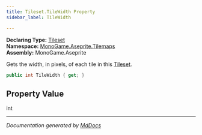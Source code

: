 ```yaml
---
title: Tileset.TileWidth Property
sidebar_label: TileWidth

---
```


**Declaring Type:** [Tileset](../)  
**Namespace:** [MonoGame.Aseprite.Tilemaps](../../)  
**Assembly:** MonoGame.Aseprite

Gets the width, in pixels, of each tile in this [Tileset](../).

```csharp
public int TileWidth { get; }
```

## Property Value

int

___

*Documentation generated by [MdDocs](https://github.com/ap0llo/mddocs)*
